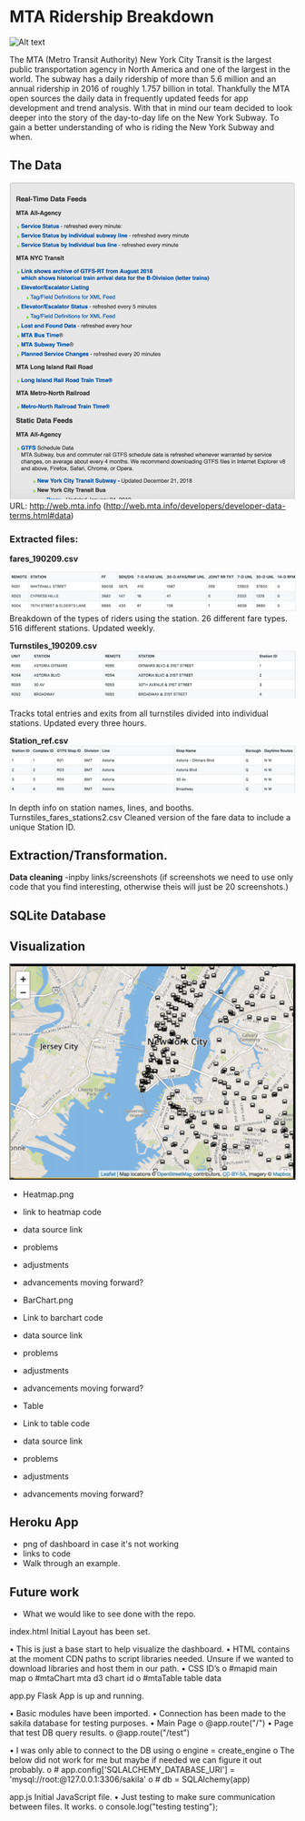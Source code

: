 # MTA Ridership Breakdown

![Alt text](http://artcards.cc/review/wp-content/uploads/2010/06/2010june_mtamap.gif "Metro Map")

The MTA (Metro Transit Authority) New York City Transit is the largest public transportation agency in North America and one of the largest in the world. The subway has a daily ridership of more than 5.6 million and an annual ridership in 2016 of roughly 1.757 billion in total. Thankfully the MTA open sources the daily data in frequently updated feeds for app development and trend analysis. With that in mind our team decided to look deeper into the story of the day-to-day life on the New York Subway. To gain a better understanding of who is riding the New York Subway and when.

## The Data

![Alt text](images/MTA_Data_Feed.png?raw=true "Data Feed")
URL: http://web.mta.info (http://web.mta.info/developers/developer-data-terms.html#data)




### Extracted files:



**fares_190209.csv**

![Alt text](images/Fares_190209.png?raw=true "Fares Table")
Breakdown of the types of riders using the station. 
26 different fare types.
516 different stations.
Updated weekly.


**Turnstiles_190209.csv**
![Alt text](images/turnstyles_fares_stations2View.png?raw=true "Turnstyle Tables")

Tracks total entries and exits from all turnstiles divided into individual stations.
Updated every three hours.


**Station_ref.csv**
![Alt text](images/Stations_CSV.png?raw=true "Stations Table")

In depth info on station names, lines, and booths.
Turnstiles_fares_stations2.csv
Cleaned version of the fare data to include a unique Station ID.



## Extraction/Transformation.

**Data cleaning**
  -inpby links/screenshots (if screenshots we need to use only code that you find interesting, otherwise theis will just be 20 screenshots.)

**SQLite Database**
  - 


## Visualization

![Alt text](images/Map.png?raw=true "Mapbox Map")

- Heatmap.png
- link to heatmap code
- data source link
- problems
- adjustments
- advancements moving forward?

- BarChart.png
- Link to barchart code
- data source link
- problems
- adjustments
- advancements moving forward?

- Table 
- Link to table code
- data source link
- problems
- adjustments
- advancements moving forward?


## Heroku App
- png of dashboard in case it's not working
- links to code
- Walk through an example.


## Future work
- What we would like to see done with the repo.

















index.html	 Initial Layout has been set. 

•	This is just a base start to help visualize the dashboard. 
•	HTML contains at the moment CDN paths to script libraries needed. Unsure if we wanted to download libraries and host them in our path. 
•	CSS ID’s
o	    #mapid	main map 
o	    #mtaChart	mta d3 chart id
o	    #mtaTable	table data

app.py		Flask App is up and running. 

•	Basic modules have been imported.
•	Connection has been made to the sakila database for testing purposes. 
•	Main Page
o	    @app.route("/")
•	Page that test DB query results.
o	    @app.route("/test")

•	I was only able to connect to the DB using 
o	    engine = create_engine
o	        The below did not work for me but maybe if needed we can figure it out probably. 
o	               # app.config['SQLALCHEMY_DATABASE_URI'] = 'mysql://root:@127.0.0.1:3306/sakila'
o	                 # db = SQLAlchemy(app)

app.js		Initial JavaScript file. 
•	Just testing to make sure communication between files. It works. 
o	    console.log("testing testing");


